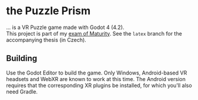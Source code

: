 # the Puzzle Prism
... is a VR Puzzle game made with Godot 4 (4.2).  
This project is part of my [exam of Maturity](https://en.wikipedia.org/wiki/Matura). See the `latex` branch for the accompanying thesis (in Czech).

## Building
Use the Godot Editor to build the game. Only Windows, Android-based VR headsets and WebXR are known to work at this time. The Android version requires that the corresponding XR plugins be installed, for which you'll also need Gradle.
